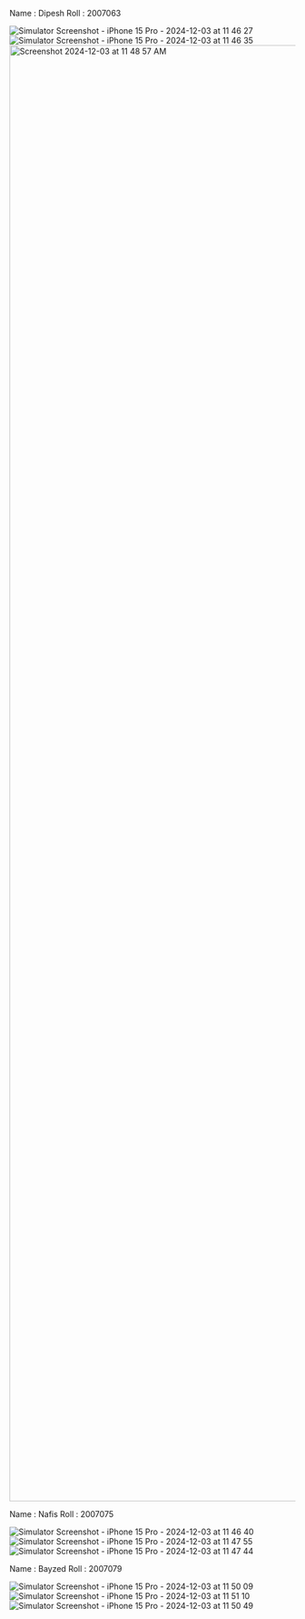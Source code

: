 Name : Dipesh
Roll : 2007063


![Simulator Screenshot - iPhone 15 Pro - 2024-12-03 at 11 46 27](https://github.com/user-attachments/assets/efe9d593-4fe0-4990-8b09-6769b62adf44)
![Simulator Screenshot - iPhone 15 Pro - 2024-12-03 at 11 46 35](https://github.com/user-attachments/assets/fcd609fd-817e-47c1-abfc-c9d5aacc45d6)
<img width="2560" alt="Screenshot 2024-12-03 at 11 48 57 AM" src="https://github.com/user-attachments/assets/a5710dec-2b94-4c4e-bafe-1a25a864ba13">


Name : Nafis
Roll : 2007075

![Simulator Screenshot - iPhone 15 Pro - 2024-12-03 at 11 46 40](https://github.com/user-attachments/assets/8d9ee675-dc43-4717-b118-4df39d76a773)
![Simulator Screenshot - iPhone 15 Pro - 2024-12-03 at 11 47 55](https://github.com/user-attachments/assets/e234dbec-2a58-4c45-be33-4fff4313464a)
![Simulator Screenshot - iPhone 15 Pro - 2024-12-03 at 11 47 44](https://github.com/user-attachments/assets/f65c4c54-d0f5-42c0-a951-addaf0e56667)

Name : Bayzed
Roll : 2007079

![Simulator Screenshot - iPhone 15 Pro - 2024-12-03 at 11 50 09](https://github.com/user-attachments/assets/93c23a14-de78-4841-9e77-9a662d4843ec)
![Simulator Screenshot - iPhone 15 Pro - 2024-12-03 at 11 51 10](https://github.com/user-attachments/assets/cdc93fd4-172b-46bc-963c-133d58394e7f)
![Simulator Screenshot - iPhone 15 Pro - 2024-12-03 at 11 50 49](https://github.com/user-attachments/assets/a083a3df-4c99-4397-85ea-8f4636600cd6)
